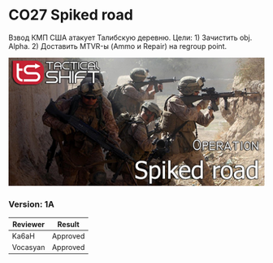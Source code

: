 ﻿# CO27 Spiked road
Взвод КМП США атакует Талибскую деревню. Цели: 1) Зачистить obj. Alpha. 2) Доставить MTVR-ы (Ammo и Repair) на regroup point.

<img src='https://raw.githubusercontent.com/rempopo/CO27_Spiked_road.Kunduz/master/overview.jpg' />	

### Version: 1A


| Reviewer | Result |
| ------------ | ------------- |
| Ka6aH | Approved |
| Vocasyan | Approved |
